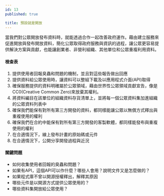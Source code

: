 ```yaml
---
id: 13
published: true

title: 預設就是開放
---
```


當我們對公眾開放發布資料時，就能透過合作一起改善政府運作。藉由建立服務來促進開放與發布開放資料，簡化公眾取得政府服務與資訊的過程，讓公眾更容易提供解決方案與貢獻，也能讓創業者、非營利組織、其他單位和公眾重複利用資料。

#### 檢查表
1. 提供使用者回報臭蟲和問題的機制，並且對這些報告做出回應
2. 提供資料給公眾使用時，讓資料可以整組下載及以應用程式介面(API)取得
3. 確保服務提供的資料明確屬於公眾領域，藉由世界性公眾領域貢獻宣告，像是CC0(Creative Common Zero)來放棄其權利。
4. 將資料編目在該單位的組織資料存貨清單上，並將每一個公眾資料集加進組織的公眾資料列表中
5. 確保我們能保有對所有第三方開發的資料，都同樣能讓公眾以無償方式釋出與重複使用的權利
6. 確保我們在合約中能保有對所有第三方開發的客製軟體，都同樣能發布與重複使用的權利
7. 在合適情況下，線上發布計畫的原始碼或元件
8. 在合適情況下，公開分享開發過程與近況

#### 關鍵問題
- 如何收集使用者回報的臭蟲和問題？
- 如果有API，這個API可以作什麼？哪些人會用？說明文件又是怎麼做的？
- 如果程式庫不曾以開源授權釋出，解釋其原因
- 哪些元件是以開源方式提供公眾使用的？
- 哪些資料集開放給公眾使用？